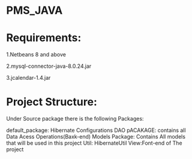 # PMS_JAVA
# Requirements:
 1.Netbeans 8 and above
 
 2.mysql-connector-java-8.0.24.jar
 
 3.jcalendar-1.4.jar
 
 # Project Structure:
 
 Under Source package there is the following Packages:
  
  default_package: Hibernate Configurations
  DAO pACAKAGE: contains all Data Acess Operations(Baxk-end)
  Models Package: Contains All models that will be used in this project
  Util: HibernateUtil
  View:Font-end of The project
  
 
